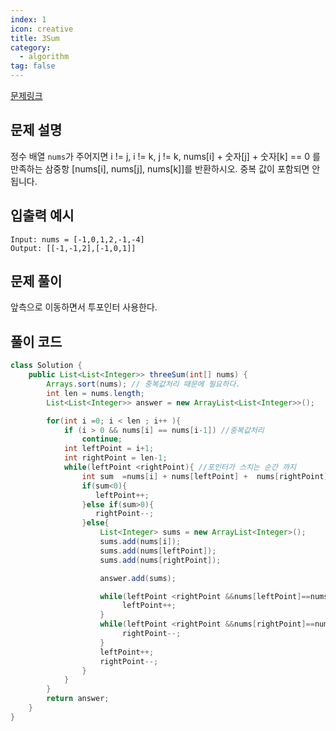 ```yaml
---
index: 1
icon: creative
title: 3Sum
category:
  - algorithm
tag: false
---
```


[문제링크](https://leetcode.com/problems/3sum/)

## 문제 설명

정수 배열 `nums`가 주어지면
i != j, i != k, j != k, nums[i] + 숫자[j] + 숫자[k] == 0 를 만족하는
삼중항 [nums[i], nums[j], nums[k]]를 반환하시오.
중복 값이 포함되면 안됩니다.

## 입출력 예시

```
Input: nums = [-1,0,1,2,-1,-4]
Output: [[-1,-1,2],[-1,0,1]]
```

## 문제 풀이

앞측으로 이동하면서 투포인터 사용한다.

## 풀이 코드

```java
class Solution {
    public List<List<Integer>> threeSum(int[] nums) {
        Arrays.sort(nums); // 중복값처리 때문에 필요하다.
        int len = nums.length;
        List<List<Integer>> answer = new ArrayList<List<Integer>>();

        for(int i =0; i < len ; i++ ){
            if (i > 0 && nums[i] == nums[i-1]) //중복값처리
                continue;
            int leftPoint = i+1;
            int rightPoint = len-1;
            while(leftPoint <rightPoint){ //포인터가 스치는 순간 까지
                int sum  =nums[i] + nums[leftPoint] +  nums[rightPoint];
                if(sum<0){
                   leftPoint++;
                }else if(sum>0){
                   rightPoint--;
                }else{
                    List<Integer> sums = new ArrayList<Integer>();
                    sums.add(nums[i]);
                    sums.add(nums[leftPoint]);
                    sums.add(nums[rightPoint]);

                    answer.add(sums);

                    while(leftPoint <rightPoint &&nums[leftPoint]==nums[leftPoint+1]){
                         leftPoint++;
                    }
                    while(leftPoint <rightPoint &&nums[rightPoint]==nums[rightPoint-1]){
                         rightPoint--;
                    }
                    leftPoint++;
                    rightPoint--;
                }
            }
        }
        return answer;
    }
}

```
